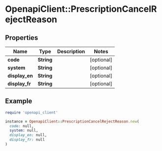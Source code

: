 # OpenapiClient::PrescriptionCancelRejectReason

## Properties

| Name | Type | Description | Notes |
| ---- | ---- | ----------- | ----- |
| **code** | **String** |  | [optional] |
| **system** | **String** |  | [optional] |
| **display_en** | **String** |  | [optional] |
| **display_fr** | **String** |  | [optional] |

## Example

```ruby
require 'openapi_client'

instance = OpenapiClient::PrescriptionCancelRejectReason.new(
  code: null,
  system: null,
  display_en: null,
  display_fr: null
)
```

